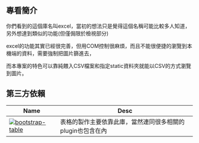 ## 專看簡介

你們看到的這個庫名叫excel，當初的想法只是覺得這個名稱可能比較多人知道，另外想達到類似的功能(但僅侷限於檢視部分)

excel的功能其實已經很完善，但用COM控制很麻煩，而且不能很便捷的瀏覽到本機端的資料，需要強制把圖片篩進去，

而本專案的特色可以靠純餵入CSV檔案和指定static資料夾就能以CSV的方式瀏覽到圖片。

## 第三方依賴

| Name | Desc |
| ---- | ---- |
[![bootstrap-table](https://github-readme-stats.vercel.app/api/pin?username=wenzhixin&repo=bootstrap-table)](https://github.com/wenzhixin/bootstrap-table) | 表格的製作主要依靠此庫，當然連同很多相關的plugin也包含在內
